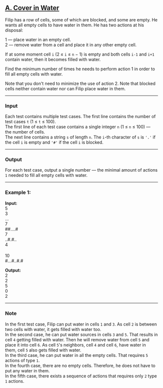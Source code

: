 ## [A. Cover in Water](https://codeforces.com/problemset/problem/1900/A)

Filip has a row of cells, some of which are blocked, and some are empty. He wants all empty cells to have water in them. He has two actions at his disposal:

1 — place water in an empty cell.  
2 — remove water from a cell and place it in any other empty cell.  

If at some moment cell `i` (2 ≤ `i` ≤ `n` − 1) is empty and both cells `i-1` and `i+1` contain water, then it becomes filled with water.

Find the minimum number of times he needs to perform action 1 in order to fill all empty cells with water.

Note that you don't need to minimize the use of action 2. Note that blocked cells neither contain water nor can Filip place water in them.

---

### Input
Each test contains multiple test cases. The first line contains the number of test cases `t` (1 ≤ `t` ≤ 100).  
The first line of each test case contains a single integer `n` (1 ≤ `n` ≤ 100) — the number of cells.  
The next line contains a string `s` of length `n`. The `i`-th character of `s` is `'.'` if the cell `i` is empty and `'#'` if the cell `i` is blocked.

---

### Output
For each test case, output a single number — the minimal amount of actions `1` needed to fill all empty cells with water.

---

### Example 1:
**Input:**  
5  
3  
...  
7  
##....#  
7  
..#.#..  
4  
####  
10  
#...#..#.#  

**Output:**  
2  
2  
5  
0  
2

---

### Note
In the first test case, Filip can put water in cells `1` and `3`. As cell `2` is between two cells with water, it gets filled with water too.  
In the second case, he can put water sources in cells `3` and `5`. That results in cell `4` getting filled with water. Then he will remove water from cell `5` and place it into cell `6`. As cell `5`'s neighbors, cell `4` and cell `6`, have water in them, cell `5` also gets filled with water.  
In the third case, he can put water in all the empty cells. That requires `5` actions of type `1`.  
In the fourth case, there are no empty cells. Therefore, he does not have to put any water in them.  
In the fifth case, there exists a sequence of actions that requires only `2` type `1` actions.
